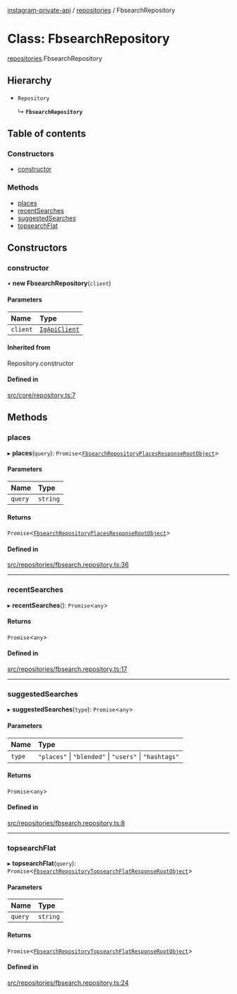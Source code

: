 [instagram-private-api](../../README.md) / [repositories](../../modules/repositories.md) / FbsearchRepository

# Class: FbsearchRepository

[repositories](../../modules/repositories.md).FbsearchRepository

## Hierarchy

- `Repository`

  ↳ **`FbsearchRepository`**

## Table of contents

### Constructors

- [constructor](FbsearchRepository.md#constructor)

### Methods

- [places](FbsearchRepository.md#places)
- [recentSearches](FbsearchRepository.md#recentsearches)
- [suggestedSearches](FbsearchRepository.md#suggestedsearches)
- [topsearchFlat](FbsearchRepository.md#topsearchflat)

## Constructors

### constructor

• **new FbsearchRepository**(`client`)

#### Parameters

| Name | Type |
| :------ | :------ |
| `client` | [`IgApiClient`](../index/IgApiClient.md) |

#### Inherited from

Repository.constructor

#### Defined in

[src/core/repository.ts:7](https://github.com/Nerixyz/instagram-private-api/blob/b3351b9/src/core/repository.ts#L7)

## Methods

### places

▸ **places**(`query`): `Promise`<[`FbsearchRepositoryPlacesResponseRootObject`](../../interfaces/responses/FbsearchRepositoryPlacesResponseRootObject.md)\>

#### Parameters

| Name | Type |
| :------ | :------ |
| `query` | `string` |

#### Returns

`Promise`<[`FbsearchRepositoryPlacesResponseRootObject`](../../interfaces/responses/FbsearchRepositoryPlacesResponseRootObject.md)\>

#### Defined in

[src/repositories/fbsearch.repository.ts:36](https://github.com/Nerixyz/instagram-private-api/blob/b3351b9/src/repositories/fbsearch.repository.ts#L36)

___

### recentSearches

▸ **recentSearches**(): `Promise`<`any`\>

#### Returns

`Promise`<`any`\>

#### Defined in

[src/repositories/fbsearch.repository.ts:17](https://github.com/Nerixyz/instagram-private-api/blob/b3351b9/src/repositories/fbsearch.repository.ts#L17)

___

### suggestedSearches

▸ **suggestedSearches**(`type`): `Promise`<`any`\>

#### Parameters

| Name | Type |
| :------ | :------ |
| `type` | ``"places"`` \| ``"blended"`` \| ``"users"`` \| ``"hashtags"`` |

#### Returns

`Promise`<`any`\>

#### Defined in

[src/repositories/fbsearch.repository.ts:8](https://github.com/Nerixyz/instagram-private-api/blob/b3351b9/src/repositories/fbsearch.repository.ts#L8)

___

### topsearchFlat

▸ **topsearchFlat**(`query`): `Promise`<[`FbsearchRepositoryTopsearchFlatResponseRootObject`](../../interfaces/responses/FbsearchRepositoryTopsearchFlatResponseRootObject.md)\>

#### Parameters

| Name | Type |
| :------ | :------ |
| `query` | `string` |

#### Returns

`Promise`<[`FbsearchRepositoryTopsearchFlatResponseRootObject`](../../interfaces/responses/FbsearchRepositoryTopsearchFlatResponseRootObject.md)\>

#### Defined in

[src/repositories/fbsearch.repository.ts:24](https://github.com/Nerixyz/instagram-private-api/blob/b3351b9/src/repositories/fbsearch.repository.ts#L24)
